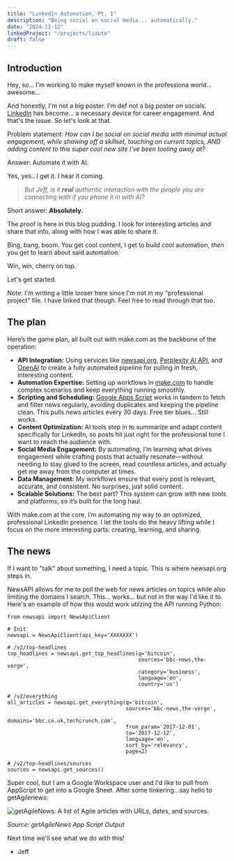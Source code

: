 ```yaml
---
title: "LinkedIn Automation, Pt. 1"
description: "Being social on social media... automatically."
date: "2024-11-12"
linkedProject: "/projects/liauto"
draft: false
---
```


## Introduction

Hey, so... I'm working to make myself known in the professiona world... awesome...

And honestly, I'm not a big poster. I'm def not a big poster on socials. [LinkedIn](https://www.linkedin.com/) has become... a necessary device for career engagement. And that's the issue. So let's look at that.

Problem statement: *How can I be social on social media with minimal actual engagement, while showing off a skillset, touching on current topics, AND adding content to this super cool new site I've been tooling away at?*

Answer: Automate it with AI.

Yes, yes.. I get it. I hear it coming.

> *But Jeff, is it **real** authentic interaction with the people you are connecting with if you phone it in with AI?*

Short answer: **Absolutely.**

The proof is here in this blog pudding. I look for interesting articles and share that info, along with how I was able to share it.

Bing, bang, boom. You get cool content, I get to build cool automation, *then* you get to learn about said automation.

Win, win, cherry on top.

Let's get started.

Note: I'm writing a little looser here since I'm not in my "professional project" file. I have linked that though. Feel free to read through that too.

## The plan

Here’s the game plan, all built out with make.com as the backbone of the operation:

- **API Integration:** Using services like [newsapi.org](https://newsapi.org/), [Perplexity AI API](https://docs.perplexity.ai/home), and [OpenAI](https://platform.openai.com/docs/overview) to create a fully automated pipeline for pulling in fresh, interesting content.
- **Automation Expertise:** Setting up workflows in [make.com](https://www.make.com/en) to handle complex scenarios and keep everything running smoothly.
- **Scripting and Scheduling:** [Google Apps Script](https://developers.google.com/apps-script) works in tandem to fetch and filter news regularly, avoiding duplicates and keeping the pipeline clean. This pulls news articles every 30 days. Free tier blues... Still works.
- **Content Optimization:** AI tools step in to summarize and adapt content specifically for LinkedIn, so posts hit just right for the professional tone I want to reach the audience with.
- **Social Media Engagement:** By automating, I’m learning what drives engagement while crafting posts that actually resonate—without needing to stay glued to the screen, read countless articles, and actually get me away from the computer at times.
- **Data Management:** My workflows ensure that every post is relevant, accurate, and consistent. No surprises, just solid content.
- **Scalable Solutions:** The best part? This system can grow with new tools and platforms, so it’s built for the long haul.

With make.com at the core, I’m automating my way to an optimized, professional LinkedIn presence. I let the tools do the heavy lifting while I focus on the more interesting parts: creating, learning, and sharing.

## The news

If I want to "talk" about something, I need a topic. This is where newsapi.org steps in.

NewsAPI allows for me to poll the web for news articles on topics while also limiting the domains I search. This... works... but not in the way I'd like it to. Here's an example of how this would work utilzing the API running Python:


```
from newsapi import NewsApiClient

# Init
newsapi = NewsApiClient(api_key='XXXXXXX')

# /v2/top-headlines
top_headlines = newsapi.get_top_headlines(q='bitcoin',
                                          sources='bbc-news,the-verge',
                                          category='business',
                                          language='en',
                                          country='us')

# /v2/everything
all_articles = newsapi.get_everything(q='bitcoin',
                                      sources='bbc-news,the-verge',
                                      domains='bbc.co.uk,techcrunch.com',
                                      from_param='2017-12-01',
                                      to='2017-12-12',
                                      language='en',
                                      sort_by='relevancy',
                                      page=2)

# /v2/top-headlines/sources
sources = newsapi.get_sources()
```

Super cool, but I am a Google Workspace user and I'd like to pull from AppScript to get into a Google Sheet. After some tinkering.. say hello to getAgilenews:

![getAgileNews: A list of Agile articles with URLs, dates, and sources.](/img/getagilenews.jpg)

*Source: getAgileNews App Script Output*

Next time we'll see what we do with this!

- Jeff
